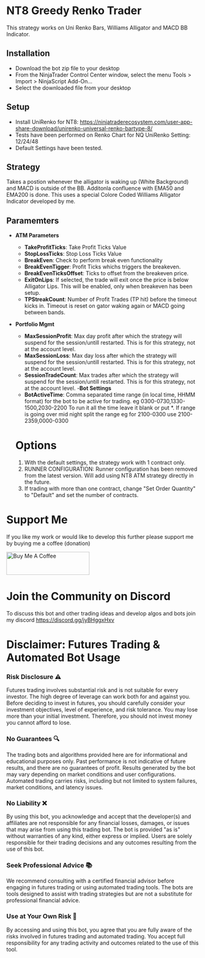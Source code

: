 # NT8 Greedy Renko Trader
This strategy works on Uni Renko Bars, Williams Alligator and MACD BB Indicator.

## Installation
- Download the bot zip file to your desktop
- From the NinjaTrader Control Center window, select the menu Tools > Import > NinjaScript Add-On…
- Select the downloaded file from your desktop

## Setup
- Install UniRenko for NT8: https://ninjatraderecosystem.com/user-app-share-download/unirenko-universal-renko-bartype-8/
- Tests have been performed on Renko Chart for NQ UniRenko Setting: 12/24/48
- Default Settings have been tested.

## Strategy
Takes a postion whenever the alligator is waking up (White Background) and MACD is outside of the BB. Additonla confluence with EMA50 and EMA200 is done.
This uses a special Colore Coded Williams Alligator Indicator developed by me.

## Paramemters

- **ATM Parameters**
  - **TakeProfitTicks**: Take Profit Ticks Value
  - **StopLossTicks**: Stop Loss Ticks Value
  - **BreakEven**: Check to perform break even functionality
  - **BreakEvenTigger**: Profit Ticks whichs triggers the breakeven.
  - **BreakEvenTicksOffset**: Ticks to offset from the breakeven price.
  - **ExitOnLips**: If selected, the trade will exit once the price is below Alligator Lips. This will be enabled, only when breakeven has been setup.
  - **TPStreakCount**: Number of Profit Trades (TP hit) before the timeout kicks in. Timeout is reset on gator waking again or MACD going between bands.
- **Portfolio Mgmt**
  - **MaxSessionProfit**: Max day profit after which the strategy will suspend for the session/untill restarted. This is for this strategy, not at the account level.
  - **MaxSessionLoss**: Max day loss after which the strategy will suspend for the session/untill restarted. This is for this strategy, not at the account level.
  - **SessionTradeCount**:  Max trades after which the strategy will suspend for the session/untill restarted. This is for this strategy, not at the account level.
-**Bot Settings**
  - **BotActiveTime**: Comma separated time range (in local time, HHMM format) for the bot to be active for trading. eg 0300-0730,1330-1500,2030-2200
    To run it all the time leave it blank or put *. If range is going over mid night split the range eg for 2100-0300 use 2100-2359,0000-0300

  # Options
  1. With the default settings, the strategy work with 1 contract only.
  2. RUNNER CONFIGURATION: Runner configuration has been removed from the latest version. Will add using NT8 ATM strategy directly in the future.
  3. If trading with more than one contract, change "Set Order Quantity" to "Default" and set the number of contracts.

# Support Me
If you like my work or would like to develop this further please support me by buying me a coffee (donation)

<a href="https://www.buymeacoffee.com/fossilblade" target="_blank"><img src="https://cdn.buymeacoffee.com/buttons/v2/default-yellow.png" alt="Buy Me A Coffee" style="height: 60px !important;width: 217px !important;" ></a>

# Join the Community on Discord
To discuss this bot and other trading ideas and develop algos and bots join my discord
https://discord.gg/jyBHggxHxv

# **Disclaimer: Futures Trading & Automated Bot Usage**

### **Risk Disclosure** ⚠️  
Futures trading involves substantial risk and is not suitable for every investor. The high degree of leverage can work both for and against you. Before deciding to invest in futures, you should carefully consider your investment objectives, level of experience, and risk tolerance. You may lose more than your initial investment. Therefore, you should not invest money you cannot afford to lose.

### **No Guarantees** 🔍  
The trading bots and algorithms provided here are for informational and educational purposes only. Past performance is not indicative of future results, and there are no guarantees of profit. Results generated by the bot may vary depending on market conditions and user configurations. Automated trading carries risks, including but not limited to system failures, market conditions, and latency issues.

### **No Liability** ❌  
By using this bot, you acknowledge and accept that the developer(s) and affiliates are not responsible for any financial losses, damages, or issues that may arise from using this trading bot. The bot is provided "as is" without warranties of any kind, either express or implied. Users are solely responsible for their trading decisions and any outcomes resulting from the use of this bot.

### **Seek Professional Advice** 📚  
We recommend consulting with a certified financial advisor before engaging in futures trading or using automated trading tools. The bots are tools designed to assist with trading strategies but are not a substitute for professional financial advice.

### **Use at Your Own Risk** 🚨  
By accessing and using this bot, you agree that you are fully aware of the risks involved in futures trading and automated trading. You accept full responsibility for any trading activity and outcomes related to the use of this tool.
